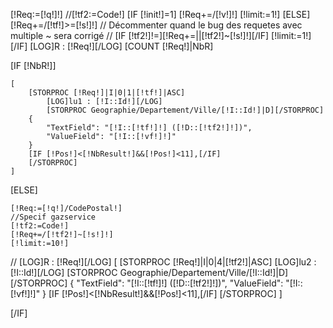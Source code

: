 [!Req:=[!q!]!]
//[!tf2:=Code!]
[IF [!init!]=1]
	[!Req+=/[!v!]!]
	[!limit:=1!]
[ELSE]
	[!Req+=/[!tf!]>=[!s!]!]
	// Décommenter quand le bug des requetes avec multiple ~ sera corrigé
	// [IF [!tf2!]!=][!Req+=||[!tf2!]~[!s!]!][/IF]
	[!limit:=1!]
[/IF]
[LOG]R : [!Req!][/LOG]
[COUNT [!Req!]|NbR]

[IF [!NbR!]]
	
	[
		[STORPROC [!Req!]|I|0|1|[!tf!]|ASC]
			[LOG]lu1 : [!I::Id!][/LOG]
			[STORPROC Geographie/Departement/Ville/[!I::Id!]|D][/STORPROC]
		{
			"TextField": "[!I::[!tf!]!] ([!D::[!tf2!]!])",
			"ValueField": "[!I::[!vf!]!]"
		}
		[IF [!Pos!]<[!NbResult!]&&[!Pos!]<11],[/IF]
		[/STORPROC]
	]

[ELSE]

	[!Req:=[!q!]/CodePostal!]
	//Specif gazservice
	[!tf2:=Code!]
	[!Req+=/[!tf2!]~[!s!]!]
	[!limit:=10!]
//	[LOG]R : [!Req!][/LOG]
	[
		[STORPROC [!Req!]|I|0|4|[!tf2!]|ASC]
			[LOG]lu2 : [!I::Id!][/LOG]
			[STORPROC Geographie/Departement/Ville/[!I::Id!]|D][/STORPROC]
		{
			"TextField": "[!I::[!tf!]!] ([!D::[!tf2!]!])",
			"ValueField": "[!I::[!vf!]!]"
		}
		[IF [!Pos!]<[!NbResult!]&&[!Pos!]<11],[/IF]
		[/STORPROC]
	]


[/IF]